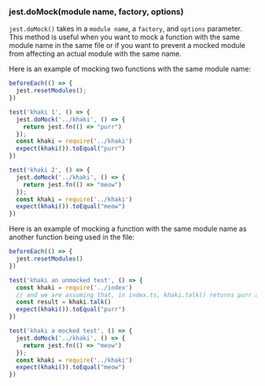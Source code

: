 ### jest.doMock(module name, factory, options)

`jest.doMock()` takes in a `module name`, a `factory`, and `options` parameter. This method is useful when you want to
mock a function with the same module name in the same file or if you want to prevent a mocked module from affecting an
actual module with the same name. 

Here is an example of mocking two functions with the same module name:
```typescript
beforeEach(() => {
  jest.resetModules();
})

test('khaki 1', () => {
  jest.doMock('../khaki', () => {
    return jest.fn(() => "purr")
  });
  const khaki = require('../khaki')
  expect(khaki()).toEqual("purr")
})

test('khaki 2', () => {
  jest.doMock('../khaki', () => {
    return jest.fn(() => "meow")
  });
  const khaki = require('../khaki')
  expect(khaki()).toEqual("meow")
})
```

Here is an example of mocking a function with the same module name as another function being used in the file:
```typescript
beforeEach(() => {
  jest.resetModules()
})

test('khaki an unmocked test', () => {
  const khaki = require('../index')
  // and we are assuming that, in index.ts, khaki.talk() returns purr always...
  const result = khaki.talk() 
  expect(khaki()).toEqual("purr")
})

test('khaki a mocked test', () => {
  jest.doMock('../khaki', () => {
    return jest.fn(() => "meow")
  });
  const khaki = require('../khaki')
  expect(khaki()).toEqual("meow")
})
```

